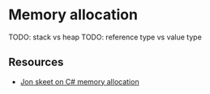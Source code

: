 # Memory allocation

TODO: stack vs heap
TODO: reference type vs value type

## Resources

- [Jon skeet on C# memory allocation][jonskeet.uk_memory]

[jonskeet.uk_memory]: https://jonskeet.uk/csharp/memory.html
